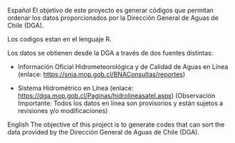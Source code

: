
Español
El objetivo de este proyecto es generar códigos que permitan ordenar los datos proporcionados por la Dirección General de Aguas de Chile (DGA).

Los codigos estan en el lenguaje R. 

Los datos se obtienen desde la DGA a través de dos fuentes distintas: 
- Información Oficial Hidrometeorológica y de Calidad de Aguas en Línea (enlace: https://snia.mop.gob.cl/BNAConsultas/reportes)

- Sistema Hidrométrico en Línea (enlace: https://dga.mop.gob.cl/Paginas/hidrolineasatel.aspx) (Observación Importante: Todos los datos en línea son provisorios y están sujetos a revisiones y/o modificaciones)

English
The objective of this project is to generate codes that can sort the data provided by the Dirección General de Aguas de Chile (DGA).

